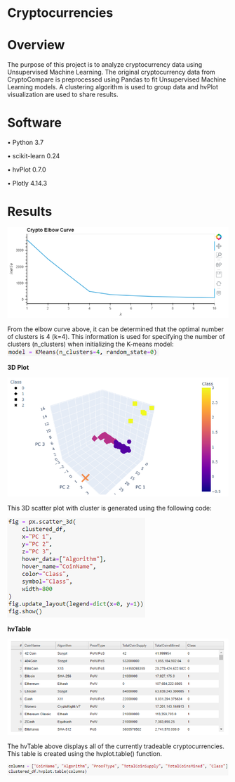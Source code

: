 # Cryptocurrencies

# Overview

The purpose of this project is to analyze cryptocurrency data using Unsupervised Machine Learning. The original cryptocurrency data from CryptoCompare is preprocessed using Pandas to fit Unsupervised Machine Learning models. A clustering algorithm is used to group data and hvPlot visualization are used to share results.

# Software

•	Python 3.7

•	scikit-learn 0.24

•	hvPlot 0.7.0

•	Plotly 4.14.3

# Results

![cryto_elbow_curve](Resources/cryto_elbow_curve.png)

From the elbow curve above, it can be determined that the optimal number of clusters is 4 (k=4). This information is used for specifying the number of clusters (n_clusters) when initializing the K-means model:
![elbow](Resources/elbow.png)

**3D Plot**

![3d_plot](Resources/3d_plot.png)


This 3D scatter plot with cluster is generated using the following code:

![3d_plot_code](Resources/3d_plot_code.png)

**hvTable**

![hvTable](Resources/hvTable.png)


The hvTable above displays all of the currently tradeable cryptocurrencies. This table is created using the hvplot.table() function.

![hvTable_code](Resources/hvTable_code.png)



